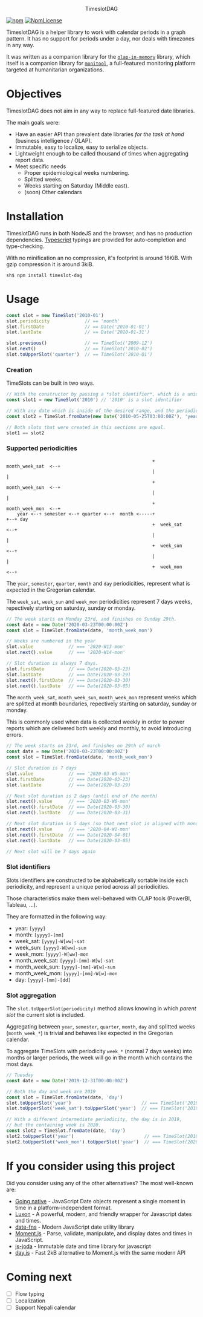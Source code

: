 <p align="center">
TimeslotDAG
</p>

[![npm](https://img.shields.io/npm/dt/timeslot-dag.svg)](https://www.npmjs.com/package/timeslot-dag)
[![NpmLicense](https://img.shields.io/npm/l/timeslot-dag.svg)](https://www.npmjs.com/package/timeslot-dag)

TimeslotDAG is a helper library to work with calendar periods in a graph pattern. It has no support for periods under a day, nor deals with timezones in any way.

It was written as a companion library for the [`olap-in-memory`](https://github.com/romain-gilliotte/olap-in-memory) library, which itself is a companion library for [`monitool`](https://github.com/medecins-du-monde/monitool), a full-featured monitoring platform targeted at humanitarian organizations.


# Objectives

TimeslotDAG does not aim in any way to replace full-featured date libraries.

The main goals were:

- Have an easier API than prevalent date libraries *for the task at hand* (business intelligence / OLAP).
- Immutable, easy to localize, easy to serialize objects.
- Lightweight enough to be called thousand of times when aggregating report data.
- Meet specific needs
    - Proper epidemiological weeks numbering.
    - Splitted weeks.
    - Weeks starting on Saturday (Middle east).
    - (soon) Other calendars

# Installation

TimeslotDAG runs in both NodeJS and the browser, and has no production dependencies. [Typescript](https://www.typescriptlang.org/) typings are provided for auto-completion and type-checking.

With no minification an no compression, it's footprint is around 16KiB. With gzip compression it is around 3kiB.

```console
sh$ npm install timeslot-dag
```

# Usage

```javascript
const slot = new TimeSlot('2010-01')
slot.periodicity             // == 'month'
slot.firstDate               // == Date('2010-01-01')
slot.lastDate                // == Date('2010-01-31')

slot.previous()              // == TimeSlot('2009-12')
slot.next()                  // == TimeSlot('2010-02')
slot.toUpperSlot('quarter')  // == TimeSlot('2010-Q1')
```

### Creation

TimeSlots can be built in two ways.


```javascript
// With the constructor by passing a *slot identifier*, which is a unique string representing any given slot.
const slot1 = new TimeSlot('2010') // '2010' is a slot identifier

// With any date which is inside of the desired range, and the periodicity name
const slot2 = TimeSlot.fromDate(new Date('2010-05-25T03:00:00Z'), 'year')

// Both slots that were created in this sections are equal.
slot1 == slot2
```
### Supported periodicities

```
                                                      +  month_week_sat  <--+
                                                      |                     |
                                                      +  month_week_sun  <--+
                                                      |                     |
                                                      +  month_week_mon  <--+
    year <--+ semester <--+ quarter <--+  month <-----+                     +--+ day
                                                      +  week_sat        <--+
                                                      |                     |
                                                      +  week_sun        <--+
                                                      |                     |
                                                      +  week_mon        <--+
```

The `year`, `semester`, `quarter`, `month` and `day` periodicities, represent what is expected in the Gregorian calendar.

The `week_sat`, `week_sun` and `week_mon` periodicities represent 7 days weeks, repectively starting on saturday, sunday or monday.

```javascript
// The week starts on Monday 23rd, and finishes on Sunday 29th.
const date = new Date('2020-03-23T00:00:00Z')
const slot = TimeSlot.fromDate(date, 'month_week_mon')

// Weeks are numbered in the year
slot.value             // === '2020-W13-mon'
slot.next().value      // === '2020-W14-mon'

// Slot duration is always 7 days.
slot.firstDate         // === Date(2020-03-23)
slot.lastDate          // === Date(2020-03-29)
slot.next().firstDate  // === Date(2020-03-30)
slot.next().lastDate   // === Date(2020-03-05)
```

The `month_week_sat`, `month_week_sun`, `month_week_mon` represent weeks which are splitted at month boundaries, repectively starting on saturday, sunday or monday.

This is commonly used when data is collected weekly in order to power reports which are delivered both weekly and monthly, to avoid introducing errors.

```javascript
// The week starts on 23rd, and finishes on 29th of march
const date = new Date('2020-03-23T00:00:00Z')
const slot = TimeSlot.fromDate(date, 'month_week_mon')

// Slot duration is 7 days
slot.value             // === '2020-03-W5-mon'
slot.firstDate         // === Date(2020-03-23)
slot.lastDate          // === Date(2020-03-29)

// Next slot duration is 2 days (until end of the month) 
slot.next().value      // === '2020-03-W6-mon'
slot.next().firstDate  // === Date(2020-03-30)
slot.next().lastDate   // === Date(2020-03-31)

// Next slot duration is 5 days (so that next slot is aligned with monday)
slot.next().value      // === '2020-04-W1-mon'
slot.next().firstDate  // === Date(2020-04-01)
slot.next().lastDate   // === Date(2020-03-05)

// Next slot will be 7 days again
```

### Slot identifiers

Slots identifiers are constructed to be alphabetically sortable inside each periodicity, and represent a unique period across all periodicities.

Those characteristics make them well-behaved with OLAP tools (PowerBI, Tableau, ...).

They are formatted in the following way:
- year: `[yyyy]`
- month: `[yyyy]-[mm]`
- week_sat: `[yyyy]-W[ww]-sat`
- week_sun: `[yyyy]-W[ww]-sun`
- week_mon: `[yyyy]-W[ww]-mon`
- month_week_sat: `[yyyy]-[mm]-W[w]-sat`
- month_week_sun: `[yyyy]-[mm]-W[w]-sun`
- month_week_mon: `[yyyy]-[mm]-W[w]-mon`
- day: `[yyyy]-[mm]-[dd]`

### Slot aggregation

The `slot.toUpperSlot(periodicity)` method allows knowing in which *parent slot* the current slot is included.

Aggregating between `year`, `semester`, `quarter`, `month`, `day` and splitted weeks (`month_week_*`) is trivial and behaves like expected in the Gregorian calendar.

To aggregate TimeSlots with periodicity `week_*` (normal 7 days weeks) into months or larger periods, the week will go in the month which contains the most days.

```javascript
// Tuesday
const date = new Date('2019-12-31T00:00:00Z')

// Both the day and week are 2019
const slot = TimeSlot.fromDate(date, 'day')
slot.toUpperSlot('year')                          // === TimeSlot('2019')
slot.toUpperSlot('week_sat').toUpperSlot('year')  // === TimeSlot('2019')

// With a different intermediate periodicity, the day is in 2019,
// but the containing week is 2020.
const slot2 = TimeSlot.fromDate(date, 'day')
slot2.toUpperSlot('year')                          // === TimeSlot(2019)
slot2.toUpperSlot('week_mon').toUpperSlot('year')  // === TimeSlot(2020)
```

# If you consider using this project

Did you consider using any of the other alternatives? The most well-known are:

- [Going native](https://developer.mozilla.org/en-US/docs/Web/JavaScript/Reference/Global_Objects/Date) - JavaScript Date objects represent a single moment in time in a platform-independent format.
- [Luxon](https://moment.github.io/luxon/) - A powerful, modern, and friendly wrapper for Javascript dates and times.
- [date-fns](https://date-fns.org/) - Modern JavaScript date utility library
- [Moment.js](https://momentjs.com/) - Parse, validate, manipulate, and display dates and times in JavaScript.
- [js-joda](https://js-joda.github.io/js-joda/) - Immutable date and time library for javascript
- [day.js](https://github.com/iamkun/dayjs) - Fast 2kB alternative to Moment.js with the same modern API


# Coming next

- [ ] Flow typing
- [ ] Localization
- [ ] Support Nepali calendar